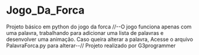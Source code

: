 # Jogo_Da_Forca
Projeto básico em python do jogo da forca
//--O jogo funciona apenas com uma palavra, trabalhando para adicionar uma lista de palavras e desenvolver uma animação. Caso queira alterar a palavra, Acesse o arquivo PalavraForca.py para alterar--//
Projeto realizado por G3programmer
